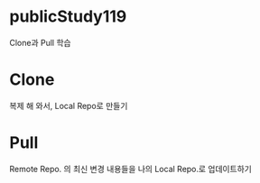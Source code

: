 # publicStudy119
Clone과 Pull 학습

# Clone
복제 해 와서, Local Repo로 만들기

# Pull
Remote Repo. 의 최신 변경 내용들을
나의 Local Repo.로 업데이트하기
